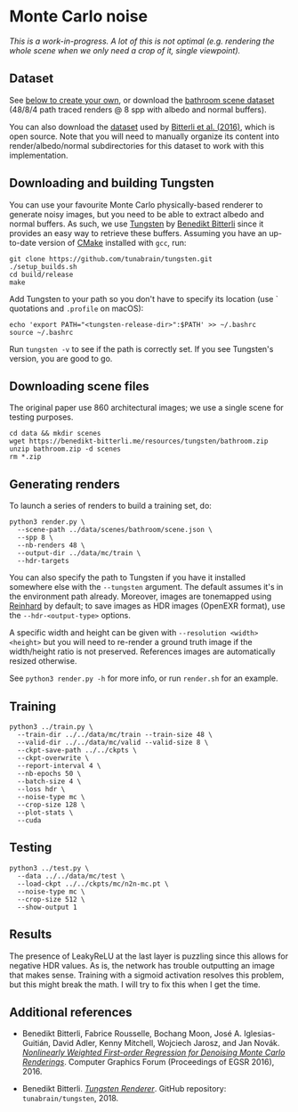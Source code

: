 # Monte Carlo noise

*This is a work-in-progress. A lot of this is not optimal (e.g. rendering the whole scene when we only need a crop of it, single viewpoint).*

## Dataset 

See [below to create your own](#generating-renders), or download the [bathroom scene dataset](https://mcgill-my.sharepoint.com/:u:/g/personal/joey_litalien_mail_mcgill_ca/ESrJBzcYK0VDiapi_-NiFXQBk1GkMUqJw5zeJVzQ0VxJjg?e=ZhEmCv) (48/8/4 path traced renders @ 8 spp with albedo and normal buffers).

You can also download the [dataset](https://benedikt-bitterli.me/nfor/denoising-data.zip) used by [Bitterli et al. (2016)](https://benedikt-bitterli.me/nfor/), which is open source. Note that you will need to manually organize its content into render/albedo/normal subdirectories for this dataset to work with this implementation.

## Downloading and building Tungsten

You can use your favourite Monte Carlo physically-based renderer to generate noisy images, but you need to be able to extract albedo and normal buffers. As such, we use [Tungsten](https://github.com/tunabrain/tungsten) by [Benedikt Bitterli](https://benedikt-bitterli.me) since it provides an easy way to retrieve these buffers. Assuming you have an up-to-date version of [CMake](https://cmake.org/download/) installed with `gcc`, run:

```
git clone https://github.com/tunabrain/tungsten.git
./setup_builds.sh
cd build/release
make
```

Add Tungsten to your path so you don't have to specify its location (use &#96; quotations and `.profile` on macOS):
```
echo 'export PATH="<tungsten-release-dir>":$PATH' >> ~/.bashrc
source ~/.bashrc
```

Run `tungsten -v` to see if the path is correctly set. If you see Tungsten's version, you are good to go.

## Downloading scene files

The original paper use 860 architectural images; we use a single scene for testing purposes.

```
cd data && mkdir scenes
wget https://benedikt-bitterli.me/resources/tungsten/bathroom.zip
unzip bathroom.zip -d scenes
rm *.zip
```

## Generating renders
To launch a series of renders to build a training set, do:

```
python3 render.py \
  --scene-path ../data/scenes/bathroom/scene.json \
  --spp 8 \
  --nb-renders 48 \
  --output-dir ../data/mc/train \
  --hdr-targets
```

You can also specify the path to Tungsten if you have it installed somewhere else with the `--tungsten` argument. The default assumes it's in the environment path already. Moreover, images are tonemapped using [Reinhard](https://www.cs.utah.edu/~reinhard/cdrom/) by default; to save images as HDR images (OpenEXR format), use the `--hdr-<output-type>` options.

A specific width and height can be given with `--resolution <width> <height>` but you will need to re-render a ground truth image if the width/height ratio is not preserved. References images are automatically resized otherwise.

See `python3 render.py -h` for more info, or run `render.sh` for an example.

## Training
```
python3 ../train.py \
  --train-dir ../../data/mc/train --train-size 48 \
  --valid-dir ../../data/mc/valid --valid-size 8 \
  --ckpt-save-path ../../ckpts \
  --ckpt-overwrite \
  --report-interval 4 \
  --nb-epochs 50 \
  --batch-size 4 \
  --loss hdr \
  --noise-type mc \
  --crop-size 128 \
  --plot-stats \
  --cuda
```

## Testing
```
python3 ../test.py \
  --data ../../data/mc/test \
  --load-ckpt ../../ckpts/mc/n2n-mc.pt \
  --noise-type mc \
  --crop-size 512 \
  --show-output 1
```

## Results
The presence of LeakyReLU at the last layer is puzzling since this allows for negative HDR values. As is, the network has trouble outputting an image that makes sense. Training with a sigmoid activation resolves this problem, but this might break the math. I will try to fix this when I get the time.


## Additional references

* Benedikt Bitterli, Fabrice Rousselle, Bochang Moon, José A. Iglesias-Guitián, David Adler, Kenny Mitchell, Wojciech Jarosz, and Jan Novák. [*Nonlinearly Weighted First-order Regression
for Denoising Monte Carlo Renderings*](https://benedikt-bitterli.me/nfor/). Computer Graphics Forum (Proceedings of EGSR 2016), 2016.

* Benedikt Bitterli. [*Tungsten Renderer*](https://github.com/tunabrain/tungsten). GitHub repository: `tunabrain/tungsten`, 2018.
